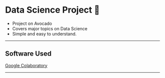 # Data Science Project 🥑
* Project on Avocado
* Covers major topics on Data Science
* Simple and easy to understand.
<hr>

## Software Used

<a href="https://colab.research.google.com/notebooks/intro.ipynb?utm_source=scs-index">Google Colaboratory</a>
<hr>
